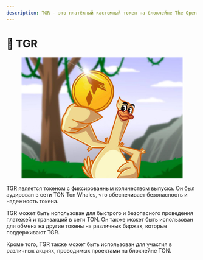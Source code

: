 ```yaml
---
description: TGR - это платёжный кастомный токен на блокчейне The Open Network (TON).
---
```


# 📘 TGR

<figure><img src="../.gitbook/assets/image (7).png" alt=""><figcaption></figcaption></figure>

TGR является токеном с фиксированным количеством выпуска. Он был аудирован в сети TON Ton Whales, что обеспечивает безопасность и надежность токена.&#x20;

TGR может быть использован для быстрого и безопасного проведения платежей и транзакций в сети TON. Он также может быть использован для обмена на другие токены на различных биржах, которые поддерживают TGR.

Кроме того, TGR также может быть использован для участия в различных акциях, проводимых проектами на блокчейне TON.
